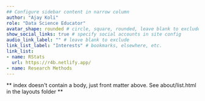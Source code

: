 ```yaml
---
## Configure sidebar content in narrow column
author: "Ajay Koli"
role: "Data Science Educator"
avatar_shape: rounded # circle, square, rounded, leave blank to exclude
show_social_links: true # specify social accounts in site config
audio_link_label: "" # leave blank to exclude
link_list_label: "Interests" # bookmarks, elsewhere, etc.
link_list:
- name: RStats
  url: https://r4b.netlify.app/
- name: Research Methods
---
```


** index doesn't contain a body, just front matter above.
See about/list.html in the layouts folder **